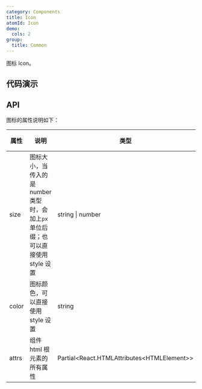 ```yaml
---
category: Components
title: Icon
atomId: Icon
demo:
  cols: 2
group:
  title: Common
---
```


图标 Icon。

## 代码演示

<style>
.demo-icon-icons {font-size: 30px; color: var(--t-primary-bg-color)} 
.demo-icon-icons .t-icon {padding: 2px} 
.demo-icon-icons .t-icon:hover {
background: #dcdcdc;
cursor: pointer;
}
</style>

<!-- prettier-ignore -->
<code src="./demo/basic.tsx"></code>
<code src="./demo/icons.tsx"></code>

## API

图标的属性说明如下：

| 属性  | 说明                                                                              | 类型                                         | 默认值 | 版本 |
| ----- | --------------------------------------------------------------------------------- | -------------------------------------------- | ------ | ---- |
| size  | 图标大小，当传入的是 number 类型时，会加上`px`单位后缀；也可以直接使用 style 设置 | string \| number                             | `1em`  |      |
| color | 图标颜色，可以直接使用 style 设置                                                 | string                                       | false  |      |
| attrs | 组件 html 根元素的所有属性                                                        | Partial\<React.HTMLAttributes\<HTMLElement>> | --     | --   |

